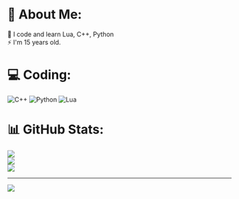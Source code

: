 # 💫 About Me:
🌱 I code and learn Lua, C++, Python<br>⚡ I'm 15 years old.

# 💻 Coding:
![C++](https://img.shields.io/badge/c++-%2300599C.svg?style=for-the-badge&logo=c%2B%2B&logoColor=white) ![Python](https://img.shields.io/badge/python-3670A0?style=for-the-badge&logo=python&logoColor=ffdd54) ![Lua](https://img.shields.io/badge/lua-%232C2D72.svg?style=for-the-badge&logo=lua&logoColor=white)
# 📊 GitHub Stats:
![](https://github-readme-stats.vercel.app/api?username=mengdeveloper&theme=omni&hide_border=false&include_all_commits=false&count_private=false)<br/>
![](https://github-readme-streak-stats.herokuapp.com/?user=mengdeveloper&theme=omni&hide_border=false)<br/>
![](https://github-readme-stats.vercel.app/api/top-langs/?username=mengdeveloper&theme=omni&hide_border=false&include_all_commits=false&count_private=false&layout=compact)

---
[![](https://visitcount.itsvg.in/api?id=mengdeveloper&icon=0&color=6)](https://visitcount.itsvg.in)

<!-- Proudly created with GPRM ( https://gprm.itsvg.in ) -->
